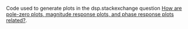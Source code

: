 Code used to generate plots in the dsp.stackexchange question [How are pole-zero plots, magnitude response plots, and phase response plots related?](https://dsp.stackexchange.com/q/79205/52433).
